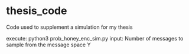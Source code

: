 # thesis_code
Code used to supplement a simulation for my thesis

execute: python3 prob_honey_enc_sim.py
input: Number of messages to sample from the message space Y
